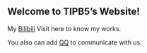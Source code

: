 ## Welcome to TIPB5’s Website!

My [Bilibili](https://space.bilibili.com/394297705) Visit here to know my works.

You also can add [QQ](https://jq.qq.com/?_wv=1027&k=uTKphrO0) to communicate with us
